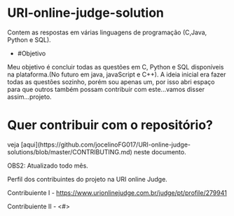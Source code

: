 ﻿# URI-online-judge-solution
Contem as respostas em várias linguagens de programação (C,Java, Python e SQL).

  - #Objetivo

Meu objetivo é concluir todas as questões em C, Python e SQL disponíveis na plataforma.(No futuro em java, javaScript e C++).
A ideia inicial era fazer todas as questões sozinho, porém sou apenas um, por isso abri espaço 
para que outros também possam contribuir com este...vamos disser assim...projeto.

  <h1>Quer contribuir com o repositório? </h1>
  veja [aqui](https://github.com/jocelinoFG017/URI-online-judge-solutions/blob/master/CONTRIBUTING.md) neste documento.
 
OBS2: Atualizado todo mês.

Perfil dos contribuintes do projeto na URI online Judge.

Contribuiente I - https://www.urionlinejudge.com.br/judge/pt/profile/279941

Contribuiente II - <#>
